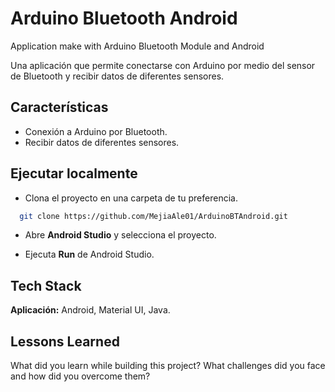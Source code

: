 # Arduino Bluetooth Android

Application make with Arduino Bluetooth Module and Android

Una aplicación que permite conectarse con Arduino por medio del sensor de Bluetooth y recibir datos de diferentes sensores.


## Características

- Conexión a Arduino por Bluetooth.
- Recibir datos de diferentes sensores.


## Ejecutar localmente

- Clona el proyecto en una carpeta de tu preferencia.

```bash
  git clone https://github.com/MejiaAle01/ArduinoBTAndroid.git
```

- Abre **Android Studio** y selecciona el proyecto.

- Ejecuta **Run** de Android Studio.
## Tech Stack

**Aplicación:** Android, Material UI, Java.


## Lessons Learned

What did you learn while building this project? What challenges did you face and how did you overcome them?

